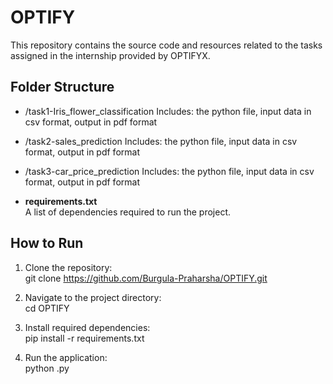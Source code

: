 # OPTIFY

This repository contains the source code and resources related to the tasks assigned in the internship provided by OPTIFYX.

## Folder Structure

- /task1-Iris_flower_classification
  Includes:
   the python file,
   input data in csv format,
   output in pdf format

- /task2-sales_prediction
   Includes:
    the python file,
    input data in csv format,
    output in pdf format
- /task3-car_price_prediction
   Includes:
    the python file,
    input data in csv format,
    output in pdf format

- **requirements.txt**  
  A list of dependencies required to run the project.

## How to Run

1. Clone the repository:  
    git clone https://github.com/Burgula-Praharsha/OPTIFY.git
     
3. Navigate to the project directory:  
   cd OPTIFY
   
5. Install required dependencies:  
   pip install -r requirements.txt
  
6. Run the application:  
   python <filename> .py

